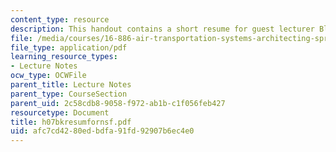 ```yaml
---
content_type: resource
description: This handout contains a short resume for guest lecturer Blaine Rawdon.
file: /media/courses/16-886-air-transportation-systems-architecting-spring-2004/afc7cd4280edbdfa91fd92907b6ec4e0_h07bkresumfornsf.pdf
file_type: application/pdf
learning_resource_types:
- Lecture Notes
ocw_type: OCWFile
parent_title: Lecture Notes
parent_type: CourseSection
parent_uid: 2c58cdb8-9058-f972-ab1b-c1f056feb427
resourcetype: Document
title: h07bkresumfornsf.pdf
uid: afc7cd42-80ed-bdfa-91fd-92907b6ec4e0
---
```

